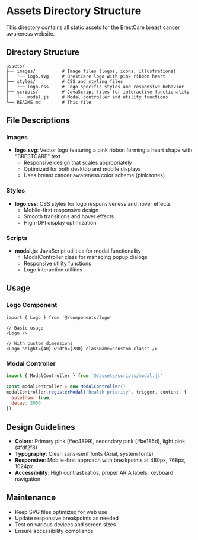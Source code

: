 # Assets Directory Structure

This directory contains all static assets for the BrestCare breast cancer awareness website.

## Directory Structure

```
assets/
├── images/          # Image files (logos, icons, illustrations)
│   └── logo.svg     # BrestCare logo with pink ribbon heart
├── styles/          # CSS and styling files
│   └── logo.css     # Logo-specific styles and responsive behavior
├── scripts/         # JavaScript files for interactive functionality
│   └── modal.js     # Modal controller and utility functions
└── README.md        # This file
```

## File Descriptions

### Images
- **logo.svg**: Vector logo featuring a pink ribbon forming a heart shape with "BRESTCARE" text
  - Responsive design that scales appropriately
  - Optimized for both desktop and mobile displays
  - Uses breast cancer awareness color scheme (pink tones)

### Styles
- **logo.css**: CSS styles for logo responsiveness and hover effects
  - Mobile-first responsive design
  - Smooth transitions and hover effects
  - High-DPI display optimization

### Scripts
- **modal.js**: JavaScript utilities for modal functionality
  - ModalController class for managing popup dialogs
  - Responsive utility functions
  - Logo interaction utilities

## Usage

### Logo Component
```tsx
import { Logo } from '@/components/logo'

// Basic usage
<Logo />

// With custom dimensions
<Logo height={40} width={200} className="custom-class" />
```

### Modal Controller
```javascript
import { ModalController } from '@/assets/scripts/modal.js'

const modalController = new ModalController()
modalController.registerModal('health-priority', trigger, content, {
  autoShow: true,
  delay: 2000
})
```

## Design Guidelines

- **Colors**: Primary pink (#ec4899), secondary pink (#be185d), light pink (#fdf2f8)
- **Typography**: Clean sans-serif fonts (Arial, system fonts)
- **Responsive**: Mobile-first approach with breakpoints at 480px, 768px, 1024px
- **Accessibility**: High contrast ratios, proper ARIA labels, keyboard navigation

## Maintenance

- Keep SVG files optimized for web use
- Update responsive breakpoints as needed
- Test on various devices and screen sizes
- Ensure accessibility compliance 